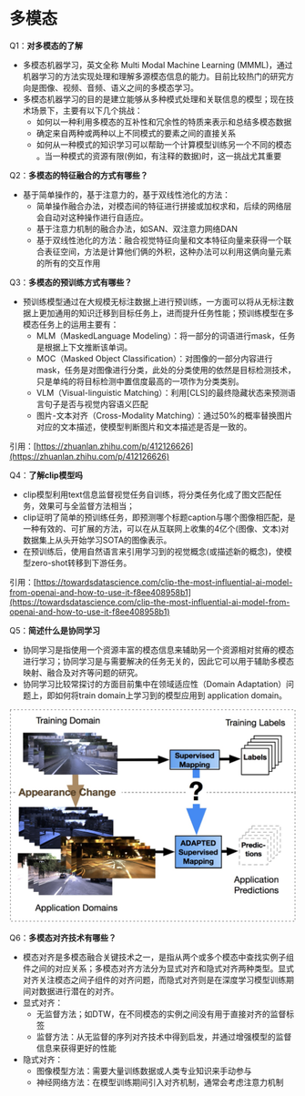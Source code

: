 # 多模态

Q1：**对多模态的了解**

- 多模态机器学习，英文全称 Multi Modal Machine Learning (MMML)，通过机器学习的方法实现处理和理解多源模态信息的能力。目前比较热门的研究方向是图像、视频、音频、语义之间的多模态学习。
- 多模态机器学习的目的是建立能够从多种模式处理和关联信息的模型；现在技术场景下，主要有以下几个挑战：
    - 如何以一种利用多模态的互补性和冗余性的特质来表示和总结多模态数据
    - 确定来自两种或两种以上不同模式的要素之间的直接关系
    - 如何从一种模式的知识学习可以帮助一个计算模型训练另一个不同的模态
    。当一种模式的资源有限(例如，有注释的数据)时，这一挑战尤其重要

Q2：**多模态的特征融合的方式有哪些？**

- 基于简单操作的，基于注意力的，基于双线性池化的方法：
    - 简单操作融合办法，对模态间的特征进行拼接或加权求和，后续的网络层会自动对这种操作进行自适应。
    - 基于注意力机制的融合办法，如SAN、双注意力网络DAN
    - 基于双线性池化的方法：融合视觉特征向量和文本特征向量来获得一个联合表征空间，方法是计算他们俩的外积，这种办法可以利用这俩向量元素的所有的交互作用

Q3：**多模态的预训练方式有哪些？**

- 预训练模型通过在大规模无标注数据上进行预训练，一方面可以将从无标注数据上更加通用的知识迁移到目标任务上，进而提升任务性能；预训练模型在多模态任务上的运用主要有：
    - MLM（MaskedLanguage Modeling）：将一部分的词语进行mask，任务是根据上下文推断该单词。
    - MOC（Masked Object Classification）：对图像的一部分内容进行mask，任务是对图像进行分类，此处的分类使用的依然是目标检测技术，只是单纯的将目标检测中置信度最高的一项作为分类类别。
    - VLM（Visual-linguistic Matching）：利用[CLS]的最终隐藏状态来预测语言句子是否与视觉内容语义匹配
    - 图片-文本对齐（Cross-Modality Matching）：通过50%的概率替换图片对应的文本描述，使模型判断图片和文本描述是否是一致的。

引用：[https://zhuanlan.zhihu.com/p/412126626](https://zhuanlan.zhihu.com/p/412126626)

Q4：**了解clip模型吗**

- clip模型利用text信息监督视觉任务自训练，将分类任务化成了图文匹配任务，效果可与全监督方法相当；
- clip证明了简单的预训练任务，即预测哪个标题caption与哪个图像相匹配，是一种有效的、可扩展的方法，可以在从互联网上收集的4亿个(图像、文本)对数据集上从头开始学习SOTA的图像表示。
- 在预训练后，使用自然语言来引用学习到的视觉概念(或描述新的概念)，使模型zero-shot转移到下游任务。

引用：[https://towardsdatascience.com/clip-the-most-influential-ai-model-from-openai-and-how-to-use-it-f8ee408958b1](https://towardsdatascience.com/clip-the-most-influential-ai-model-from-openai-and-how-to-use-it-f8ee408958b1)

Q5：**简述什么是协同学习**

- 协同学习是指使用一个资源丰富的模态信息来辅助另一个资源相对贫瘠的模态进行学习；协同学习是与需要解决的任务无关的，因此它可以用于辅助多模态映射、融合及对齐等问题的研究。
- 协同学习比较常探讨的方面目前集中在领域适应性（Domain Adaptation）问题上，即如何将train domain上学习到的模型应用到 application domain。

![Untitled](%E5%A4%9A%E6%A8%A1%E6%80%81%204aa0c0c36724498aa24f01af181a766f/Untitled.png)

Q6：**多模态对齐技术有哪些？**

- 模态对齐是多模态融合关键技术之一，是指从两个或多个模态中查找实例子组件之间的对应关系；多模态对齐方法分为显式对齐和隐式对齐两种类型。显式对齐关注模态之间子组件的对齐问题，而隐式对齐则是在深度学习模型训练期间对数据进行潜在的对齐。
- 显式对齐：
    - 无监督方法；如DTW，在不同模态的实例之间没有用于直接对齐的监督标签
    - 监督方法：从无监督的序列对齐技术中得到启发，并通过增强模型的监督信息来获得更好的性能
- 隐式对齐：
    - 图像模型方法：需要大量训练数据或人类专业知识来手动参与
    - 神经网络方法：在模型训练期间引入对齐机制，通常会考虑注意力机制
